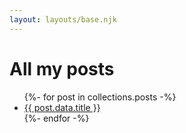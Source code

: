 ```yaml
---
layout: layouts/base.njk
---
```


# All my posts

<ul>
{%- for post in collections.posts -%}
  <li><a href="{{ post.url }}">{{ post.data.title }}</a></li>
{%- endfor -%}
</ul>
